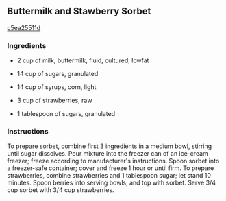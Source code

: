 ## Buttermilk and Stawberry Sorbet

[c5ea25511d](http://www.food.com/recipe/buttermilk-and-stawberry-sorbet-451820)

### Ingredients

 - 2 cup of milk, buttermilk, fluid, cultured, lowfat

 - 14 cup of sugars, granulated

 - 14 cup of syrups, corn, light

 - 3 cup of strawberries, raw

 - 1 tablespoon of sugars, granulated

### Instructions

To prepare sorbet, combine first 3 ingredients in a medium bowl, stirring until sugar dissolves. Pour mixture into the freezer can of an ice-cream freezer; freeze according to manufacturer's instructions. Spoon sorbet into a freezer-safe container; cover and freeze 1 hour or until firm. To prepare strawberries, combine strawberries and 1 tablespoon sugar; let stand 10 minutes. Spoon berries into serving bowls, and top with sorbet. Serve 3/4 cup sorbet with 3/4 cup strawberries.